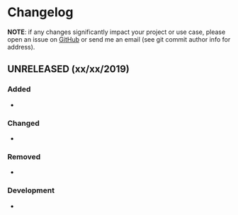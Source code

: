# Changelog

**NOTE**: if any changes significantly impact your project or use case,
 please open an issue on [GitHub](https://github.com/GhostofGoes/macaddress/issues)
 or send me an email (see git commit author info for address).


## UNRELEASED (xx/xx/2019)

### Added
* 

### Changed
* 

### Removed
* 

### Development
* 

